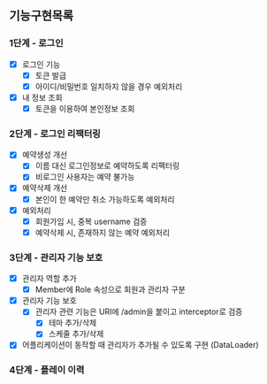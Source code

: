 ## 기능구현목록
### 1단계 - 로그인
- [x] 로그인 기능
    - [x] 토큰 발급
    - [x] 아이디/비밀번호 일치하지 않을 경우 예외처리
- [x] 내 정보 조회
    - [x] 토큰을 이용하여 본인정보 조회

### 2단계 - 로그인 리팩터링
- [x] 예약생성 개선
    - [x] 이름 대신 로그인정보로 예약하도록 리팩터링
    - [x] 비로그인 사용자는 예약 불가능
- [x] 예약삭제 개선
    - [x] 본인이 한 예약만 취소 가능하도록 예외처리
- [x] 예외처리
    - [x] 회원가입 시, 중복 username 검증
    - [x] 예약삭제 시, 존재하지 않는 예약 예외처리

### 3단계 - 관리자 기능 보호
- [x] 관리자 역할 추가
  - [x] Member에 Role 속성으로 회원과 관리자 구분
- [x] 관리자 기능 보호
  - [x] 관리자 관련 기능은 URI에 /admin을 붙이고 interceptor로 검증
    - [x] 테마 추가/삭제
    - [x] 스케줄 추가/삭제
- [x] 어플리케이션이 동작할 때 관리자가 추가될 수 있도록 구현 (DataLoader)

### 4단계 - 플레이 이력

